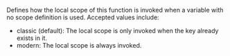 Defines how the local scope of this function is invoked when a variable with no scope definition is used.  Accepted values include:

- classic (default): The local scope is only invoked when the key already exists in it.
- modern: The local scope is always invoked.
